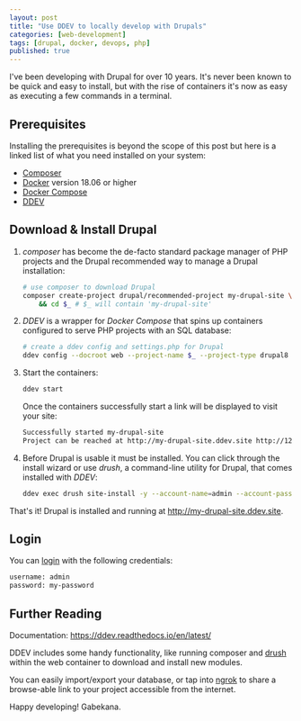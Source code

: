 ```yaml
---
layout: post
title: "Use DDEV to locally develop with Drupals"
categories: [web-development]
tags: [drupal, docker, devops, php]
published: true
---
```


I've been developing with Drupal for over 10 years. It's never been known to be quick and easy to install, but with the rise of containers it's now as easy as executing a few commands in a terminal.

## Prerequisites

Installing the prerequisites is beyond the scope of this post but here is a linked list of what you need installed on your system:

- [Composer](https://getcomposer.org/download/)
- [Docker](https://docs.docker.com/get-docker/) version 18.06 or higher
- [Docker Compose](https://docs.docker.com/compose/install/)
- [DDEV](https://ddev.readthedocs.io/en/latest/#installation)

## Download & Install Drupal

1. _composer_ has become the de-facto standard package manager of PHP projects and the Drupal recommended way to manage a Drupal installation:

   ```bash
   # use composer to download Drupal
   composer create-project drupal/recommended-project my-drupal-site \
       && cd $_ # $_ will contain 'my-drupal-site'
   ```

2. _DDEV_ is a wrapper for _Docker Compose_ that spins up containers configured to serve PHP projects with an SQL database:

   ```bash
   # create a ddev config and settings.php for Drupal
   ddev config --docroot web --project-name $_ --project-type drupal8
   ```

3. Start the containers:

   ```bash
   ddev start
   ```

   Once the containers successfully start a link will be displayed to visit your site:

   ```bash
   Successfully started my-drupal-site
   Project can be reached at http://my-drupal-site.ddev.site http://127.0.0.1:32780
   ```

4. Before Drupal is usable it must be installed. You can click through the install wizard or use _drush_, a command-line utility for Drupal, that comes installed with _DDEV_:

   ```bash
   ddev exec drush site-install -y --account-name=admin --account-pass=my-password
   ```

That's it! Drupal is installed and running at http://my-drupal-site.ddev.site.

## Login

You can [login](http://my-drupal-site.ddev.site/user/login) with the following credentials:

```bash
username: admin
password: my-password
```

## Further Reading

Documentation: https://ddev.readthedocs.io/en/latest/

DDEV includes some handy functionality, like running composer and [drush](https://www.drush.org/) within the web container to download and install new modules.

You can easily import/export your database, or tap into [ngrok](https://ngrok.com/) to share a browse-able link to your project accessible from the internet.

Happy developing! Gabekana.
